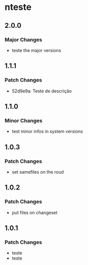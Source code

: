 # nteste

## 2.0.0

### Major Changes

- teste the major versions

## 1.1.1

### Patch Changes

- 52d9e9a: Teste de descrição

## 1.1.0

### Minor Changes

- test minor infos in system versions

## 1.0.3

### Patch Changes

- set samefiles on the roud

## 1.0.2

### Patch Changes

- put files on changeset

## 1.0.1

### Patch Changes

- teste
- teste
